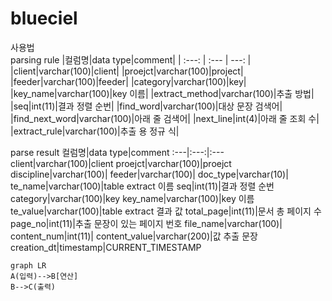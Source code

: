 # blueciel
사용법  
parsing rule
|컬럼명|data type|comment|
| :---: | :--- | ---: |
|client|varchar(100)|client|
|proejct|varchar(100)|project|
|feeder|varchar(100)|feeder|
|category|varchar(100)|key|
|key_name|varchar(100)|key 이름|
|extract_method|varchar(100)|추출 방법|
|seq|int(11)|결과 정렬 순번|
|find_word|varchar(100)|대상 문장 검색어|
|find_next_word|varchar(100)|아래 줄 검색어|
|next_line|int(4)|아래 줄 조회 수|
|extract_rule|varchar(100)|추출 용 정규 식|

parse result
컬럼명|data type|comment
:---|:---:|:---
client|varchar(100)|client
proejct|varchar(100)|proejct
discipline|varchar(100)|
feeder|varchar(100)|
doc_type|varchar(10)|
te_name|varchar(100)|table extract 이름
seq|int(11)|결과 정렬 순번
category|varchar(100)|key
key_name|varchar(100)|key 이름
te_value|varchar(100)|table extract 결과 값
total_page|int(11)|문서 총 페이지 수
page_no|int(11)|추출 문장이 있는 페이지 번호
file_name|varchar(100)|
content_num|int(11)|
content_value|varchar(200)|값 추출 문장
creation_dt|timestamp|CURRENT_TIMESTAMP

```mermaid
graph LR
A(입력)-->B[연산]
B-->C(출력)
```
